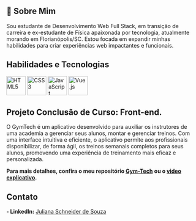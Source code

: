 ## 🌟 Sobre Mim

Sou estudante de Desenvolvimento Web Full Stack, em transição de carreira e ex-estudante de Física apaixonada por tecnologia, atualmente morando em Florianópolis/SC. Estou focada em expandir minhas habilidades para criar experiências web impactantes e funcionais.

## Habilidades e Tecnologias
<img src="https://cdn.jsdelivr.net/npm/devicon@2.14.0/icons/html5/html5-original.svg" alt="HTML5" width="50" height="50">
<img src="https://cdn.jsdelivr.net/npm/devicon@2.14.0/icons/css3/css3-original.svg" alt="CSS3" width="50" height="50">
<img src="https://cdn.jsdelivr.net/npm/devicon@2.14.0/icons/javascript/javascript-original.svg" alt="JavaScript" width="50" height="50">
<img src="https://cdn.jsdelivr.net/npm/devicon@2.14.0/icons/vuejs/vuejs-original.svg" alt="Vue.js" width="50" height="50">

## Projeto Conclusão de Curso: Front-end. 

O GymTech é um aplicativo desenvolvido para auxiliar os instrutores de uma academia a gerenciar seus alunos, montar e gerenciar treinos. Com uma interface intuitiva e eficiente, o aplicativo permite aos profissionais disponibilizar, de forma ágil, os treinos semanais completos para seus alunos, promovendo uma experiência de treinamento mais eficaz e personalizada.

**Para mais detalhes, confira o meu repositório [Gym-Tech](https://github.com/Jusouza182/Gym-Tech)**
**ou o [video explicativo](https://drive.google.com/file/d/1vQJ1SCeIwPdo-zJhMY35c9nf4uiHoZHC/view?usp=drive_link).**

## Contato
**- LinkedIn:** [Juliana Schneider de Souza ](https://www.linkedin.com/in/ssjuliana/)
